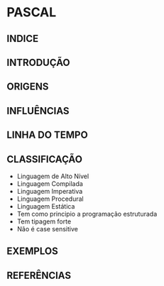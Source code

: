 # PASCAL

## INDICE

## INTRODUÇÃO

## ORIGENS

## INFLUÊNCIAS

## LINHA DO TEMPO

## CLASSIFICAÇÃO
* Linguagem de Alto Nível
* Linguagem Compilada
* Linguagem Imperativa
* Linguagem Procedural
* Linguagem Estática
* Tem como principio a programação estruturada
* Tem tipagem forte
* Não é case sensitive

## EXEMPLOS

## REFERÊNCIAS

